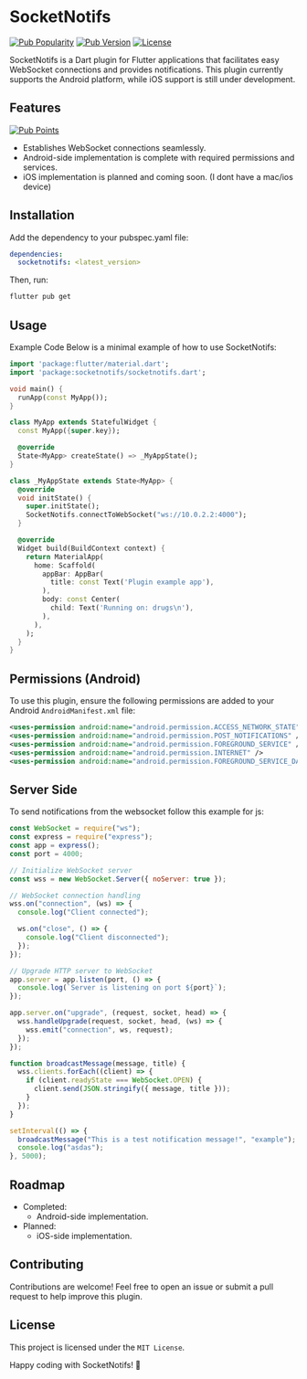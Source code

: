 # SocketNotifs

[![Pub Popularity](https://img.shields.io/pub/popularity/socketnotifs)](https://pub.dev/packages/socketnotifs)
[![Pub Version](https://img.shields.io/pub/v/socketnotifs)](https://pub.dev/packages/socketnotifs)
[![License](https://img.shields.io/github/license/yajatkaul/SocketNotifs)](https://pub.dev/packages/socketnotifs)

SocketNotifs is a Dart plugin for Flutter applications that facilitates easy WebSocket connections and provides notifications. This plugin currently supports the Android platform, while iOS support is still under development.

## Features

[![Pub Points](https://img.shields.io/pub/points/socketnotifs)](https://pub.dev/packages/socketnotifs)

- Establishes WebSocket connections seamlessly.
- Android-side implementation is complete with required permissions and services.
- iOS implementation is planned and coming soon. (I dont have a mac/ios device)

## Installation

Add the dependency to your pubspec.yaml file:

```yaml
dependencies:
  socketnotifs: <latest_version>
```

Then, run:

```bash
flutter pub get
```

## Usage

Example Code
Below is a minimal example of how to use SocketNotifs:

```dart
import 'package:flutter/material.dart';
import 'package:socketnotifs/socketnotifs.dart';

void main() {
  runApp(const MyApp());
}

class MyApp extends StatefulWidget {
  const MyApp({super.key});

  @override
  State<MyApp> createState() => _MyAppState();
}

class _MyAppState extends State<MyApp> {
  @override
  void initState() {
    super.initState();
    SocketNotifs.connectToWebSocket("ws://10.0.2.2:4000");
  }

  @override
  Widget build(BuildContext context) {
    return MaterialApp(
      home: Scaffold(
        appBar: AppBar(
          title: const Text('Plugin example app'),
        ),
        body: const Center(
          child: Text('Running on: drugs\n'),
        ),
      ),
    );
  }
}
```

## Permissions (Android)

To use this plugin, ensure the following permissions are added to your Android `AndroidManifest.xml` file:

```xml
<uses-permission android:name="android.permission.ACCESS_NETWORK_STATE" />
<uses-permission android:name="android.permission.POST_NOTIFICATIONS" />
<uses-permission android:name="android.permission.FOREGROUND_SERVICE" />
<uses-permission android:name="android.permission.INTERNET" />
<uses-permission android:name="android.permission.FOREGROUND_SERVICE_DATA_SYNC" />
```

## Server Side

To send notifications from the websocket follow this example for js:

```js
const WebSocket = require("ws");
const express = require("express");
const app = express();
const port = 4000;

// Initialize WebSocket server
const wss = new WebSocket.Server({ noServer: true });

// WebSocket connection handling
wss.on("connection", (ws) => {
  console.log("Client connected");

  ws.on("close", () => {
    console.log("Client disconnected");
  });
});

// Upgrade HTTP server to WebSocket
app.server = app.listen(port, () => {
  console.log(`Server is listening on port ${port}`);
});

app.server.on("upgrade", (request, socket, head) => {
  wss.handleUpgrade(request, socket, head, (ws) => {
    wss.emit("connection", ws, request);
  });
});

function broadcastMessage(message, title) {
  wss.clients.forEach((client) => {
    if (client.readyState === WebSocket.OPEN) {
      client.send(JSON.stringify({ message, title }));
    }
  });
}

setInterval(() => {
  broadcastMessage("This is a test notification message!", "example");
  console.log("asdas");
}, 5000);
```

## Roadmap

- Completed:
  - Android-side implementation.
- Planned:
  - iOS-side implementation.

## Contributing

Contributions are welcome! Feel free to open an issue or submit a pull request to help improve this plugin.

## License

This project is licensed under the `MIT License`.

Happy coding with SocketNotifs! 🎉

